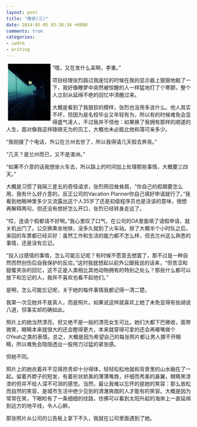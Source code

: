 ```yaml
---
layout: post
title: "晚安(三)"
date: 2014-05-05 03:38:34 +0800
comments: true
categories: 
- iwdrm
- writing
---
```



<img alt="block" src="/downloads/images/2014_03/good_night.jpg" align="left" style="margin:0px 5px;width:23%"/>  

“喂，又在发什么呆啊，李重。”

项目经理张烈路过我座位的时候在我的显示器上狠狠地敲了一下，我好像睡梦中突然被惊醒的人一样猛地打了个寒颤，整个人立刻从延绵不绝的回忆中清醒过来。

大概是看到了我狼狈的模样，张烈也没用多说什么。他人其实不坏，但因为是名校毕业又年轻有为，所以有的时候难免会显得盛气凌人，不过我并不怪他：如果换了我拥有那样的顺遂的人生，面对像我这样碌碌无为的员工，大概也未必能比他和蔼可亲多少。

“我刚接了个电话，外公在兰州去世了，所以我得请几天假去奔丧。”

“几天？是兰州而已，又不是澳洲。”

“如果不介意的话我想坐火车去，所以路上的时间加上处理那些事情，大概要三四天。”

大概是习惯了我隔三差五的奇怪请求，张烈照旧耸耸肩，“你自己的假期要怎么用，我有什么好介意的，反正公司的Vacation Planner你自己填好申请就行了。”我看到他眼神里多少又流露出这个人35岁了还是初级程序员也是活该的意味，很想再解释两句，但还没有想好怎么开口，张烈已经转身走远了。

“哎，连请个假都请不好啊。”我心里叹了口气，在公司的OA里面填了请假申请，就关机出门了。公交换乘坐地铁，没多久就到了火车站。排了大概半个小时队之后，来回的车票都已经买好：虽然工作和生活的能力都不怎么样，但去兰州这么熟悉的事情，还是没有忘记。

“投入过感情的事情，怎么可能忘记呢？有时候不愿意去想罢了，那不过是一种自然而然创伤后自我保护的反应。”这时我就想起以前外公跟我说的话来，“但苦涩和甜蜜夹杂的回忆，这不正是人类相比其他动物拥有的特别之处么？那些什么都可以放下和忘记的人，我并不喜欢也看不起他们。”

是啊，怎么可能忘记呢，关于她的每件事情我都记得一清二楚。

我第一次见她并不是真人，而是照片。如果说这样就喜欢上她了未免显得有些胡说八道，但事实却的确如此。

照片上的她当然漂亮，但又绝不是一般的漂亮女生可比。她们大都下巴微收，面带微笑，眼睛本来就很大的还会瞪得更大，本来就穿得可爱的还会再嘟嘴做个OYeah之类的表情。总之，大概是因为希望自己的每张照片都让男人挪不开眼睛，所以难免会隐隐透出一股用力过猛的紧张感。

但她不同。

照片上的她衣着并不见得昂贵却十分得体，轻轻松松地就和背景里的山水融在了一起。留着齐脖子的短发，有着形状娇美的薄薄嘴唇，纤细而秀美的鼻翼，眼睛黑漆漆的但并不给人深不可测的感觉。当然，最让我难以忘怀的是她的笑容：那么放松而自然的笑容，是城市生活中绝少见到的清澈爽朗的人才能有的笑容。大概是因为常常在笑，下眼睑有了一条细细的纹路，彷佛可以看到太阳升起的海岸上一直延绵到远方的地平线，令人心醉。

那张照片从公司的公告板上拿下不久，我就在公司里面遇到了她。
